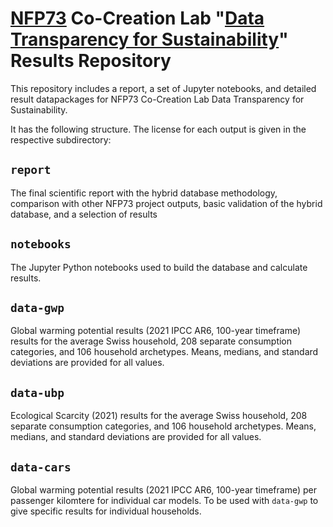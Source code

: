 # [NFP73](https://nfp73.ch/en) Co-Creation Lab "[Data Transparency for Sustainability](https://nfp73.ch/en/syntheses/data-transparency-for-sustainability)" Results Repository

This repository includes a report, a set of Jupyter notebooks, and detailed result datapackages for NFP73 Co-Creation Lab Data Transparency for Sustainability.

It has the following structure. The license for each output is given in the respective subdirectory:

## `report`

The final scientific report with the hybrid database methodology, comparison with other NFP73 project outputs, basic validation of the hybrid database, and a selection of results

## `notebooks`

The Jupyter Python notebooks used to build the database and calculate results.

## `data-gwp`

Global warming potential results (2021 IPCC AR6, 100-year timeframe) results for the average Swiss household, 208 separate consumption categories, and 106 household archetypes. Means, medians, and standard deviations are provided for all values.

## `data-ubp`

Ecological Scarcity (2021) results for the average Swiss household, 208 separate consumption categories, and 106 household archetypes. Means, medians, and standard deviations are provided for all values.

## `data-cars`

Global warming potential results (2021 IPCC AR6, 100-year timeframe) per passenger kilomtere for individual car models. To be used with `data-gwp` to give specific results for individual households.
